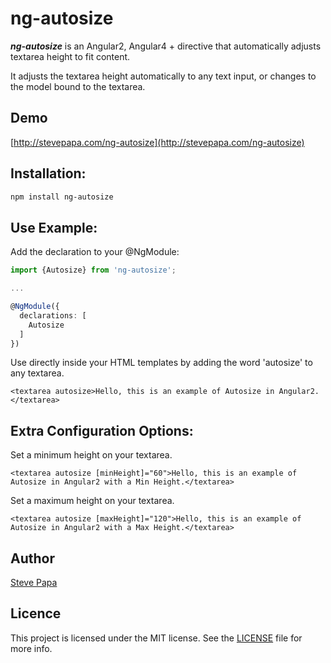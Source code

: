 # ng-autosize

***ng-autosize*** is an Angular2, Angular4 + directive that automatically adjusts textarea height to fit content.

It adjusts the textarea height automatically to any text input, or changes to the model bound to the textarea.

## Demo

[http://stevepapa.com/ng-autosize](http://stevepapa.com/ng-autosize)

## Installation:

```bash
npm install ng-autosize
```

## Use Example:

Add the declaration to your @NgModule:

```typescript
import {Autosize} from 'ng-autosize';

...

@NgModule({
  declarations: [
    Autosize
  ]
})
```

Use directly inside your HTML templates by adding the word 'autosize' to any textarea.

```
<textarea autosize>Hello, this is an example of Autosize in Angular2.</textarea>
```

## Extra Configuration Options:

Set a minimum height on your textarea.

```
<textarea autosize [minHeight]="60">Hello, this is an example of Autosize in Angular2 with a Min Height.</textarea>
```

Set a maximum height on your textarea.

```
<textarea autosize [maxHeight]="120">Hello, this is an example of Autosize in Angular2 with a Max Height.</textarea>
```


## Author

[Steve Papa](https://stevepapa.com)

## Licence

This project is licensed under the MIT license. See the [LICENSE](LICENSE) file for more info.